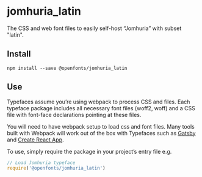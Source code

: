
# jomhuria_latin

The CSS and web font files to easily self-host “Jomhuria” with subset "latin".

## Install

`npm install --save @openfonts/jomhuria_latin`

## Use

Typefaces assume you’re using webpack to process CSS and files. Each typeface
package includes all necessary font files (woff2, woff) and a CSS file with
font-face declarations pointing at these files.

You will need to have webpack setup to load css and font files. Many tools built
with Webpack will work out of the box with Typefaces such as [Gatsby](https://github.com/gatsbyjs/gatsby)
and [Create React App](https://github.com/facebookincubator/create-react-app).

To use, simply require the package in your project’s entry file e.g.

```javascript
// Load Jomhuria typeface
require('@openfonts/jomhuria_latin')
```
